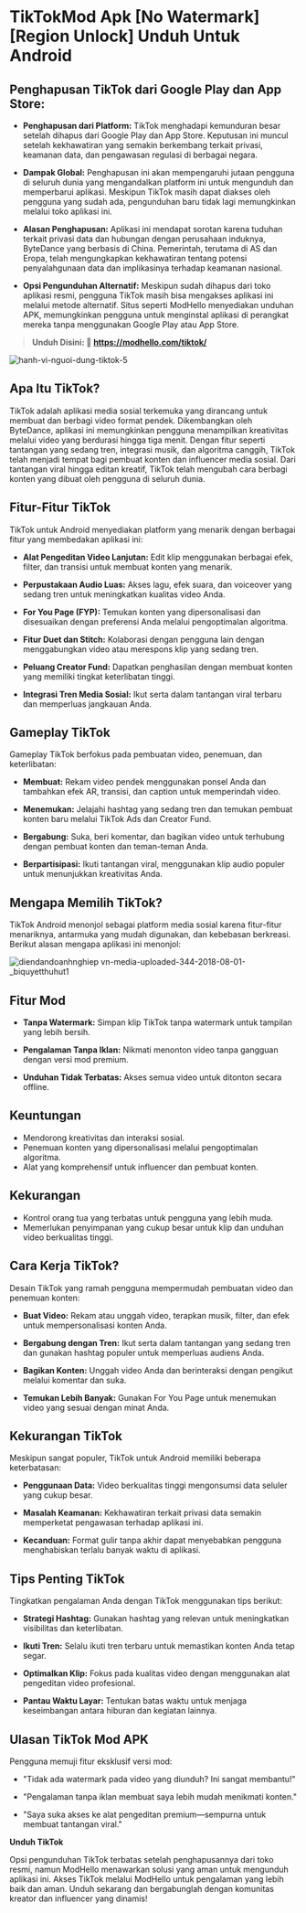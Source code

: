 # **TikTokMod Apk [No Watermark] [Region Unlock] Unduh Untuk Android**

## **Penghapusan TikTok dari Google Play dan App Store:**

- **Penghapusan dari Platform:** TikTok menghadapi kemunduran besar setelah dihapus dari Google Play dan App Store. Keputusan ini muncul setelah kekhawatiran yang semakin berkembang terkait privasi, keamanan data, dan pengawasan regulasi di berbagai negara.

- **Dampak Global:** Penghapusan ini akan mempengaruhi jutaan pengguna di seluruh dunia yang mengandalkan platform ini untuk mengunduh dan memperbarui aplikasi. Meskipun TikTok masih dapat diakses oleh pengguna yang sudah ada, pengunduhan baru tidak lagi memungkinkan melalui toko aplikasi ini.

- **Alasan Penghapusan:** Aplikasi ini mendapat sorotan karena tuduhan terkait privasi data dan hubungan dengan perusahaan induknya, ByteDance yang berbasis di China. Pemerintah, terutama di AS dan Eropa, telah mengungkapkan kekhawatiran tentang potensi penyalahgunaan data dan implikasinya terhadap keamanan nasional.

- **Opsi Pengunduhan Alternatif:** Meskipun sudah dihapus dari toko aplikasi resmi, pengguna TikTok masih bisa mengakses aplikasi ini melalui metode alternatif. Situs seperti ModHello menyediakan unduhan APK, memungkinkan pengguna untuk menginstal aplikasi di perangkat mereka tanpa menggunakan Google Play atau App Store.

>**Unduh Disini: 👏 https://modhello.com/tiktok/**

![hanh-vi-nguoi-dung-tiktok-5](https://github.com/user-attachments/assets/83025d0d-a052-43d0-b08c-969eb63ce627)


## **Apa Itu TikTok?**

TikTok adalah aplikasi media sosial terkemuka yang dirancang untuk membuat dan berbagi video format pendek. Dikembangkan oleh ByteDance, aplikasi ini memungkinkan pengguna menampilkan kreativitas melalui video yang berdurasi hingga tiga menit. Dengan fitur seperti tantangan yang sedang tren, integrasi musik, dan algoritma canggih, TikTok telah menjadi tempat bagi pembuat konten dan influencer media sosial. Dari tantangan viral hingga editan kreatif, TikTok telah mengubah cara berbagi konten yang dibuat oleh pengguna di seluruh dunia.

## **Fitur-Fitur TikTok**

TikTok untuk Android menyediakan platform yang menarik dengan berbagai fitur yang membedakan aplikasi ini:

- **Alat Pengeditan Video Lanjutan:** Edit klip menggunakan berbagai efek, filter, dan transisi untuk membuat konten yang menarik.

- **Perpustakaan Audio Luas:** Akses lagu, efek suara, dan voiceover yang sedang tren untuk meningkatkan kualitas video Anda.

- **For You Page (FYP):** Temukan konten yang dipersonalisasi dan disesuaikan dengan preferensi Anda melalui pengoptimalan algoritma.

- **Fitur Duet dan Stitch:** Kolaborasi dengan pengguna lain dengan menggabungkan video atau merespons klip yang sedang tren.

- **Peluang Creator Fund:** Dapatkan penghasilan dengan membuat konten yang memiliki tingkat keterlibatan tinggi.

- **Integrasi Tren Media Sosial:** Ikut serta dalam tantangan viral terbaru dan memperluas jangkauan Anda.

## **Gameplay TikTok**

Gameplay TikTok berfokus pada pembuatan video, penemuan, dan keterlibatan:

- **Membuat:** Rekam video pendek menggunakan ponsel Anda dan tambahkan efek AR, transisi, dan caption untuk memperindah video.

- **Menemukan:** Jelajahi hashtag yang sedang tren dan temukan pembuat konten baru melalui TikTok Ads dan Creator Fund.

- **Bergabung:** Suka, beri komentar, dan bagikan video untuk terhubung dengan pembuat konten dan teman-teman Anda.

- **Berpartisipasi:** Ikuti tantangan viral, menggunakan klip audio populer untuk menunjukkan kreativitas Anda.

## **Mengapa Memilih TikTok?**

TikTok Android menonjol sebagai platform media sosial karena fitur-fitur menariknya, antarmuka yang mudah digunakan, dan kebebasan berkreasi. Berikut alasan mengapa aplikasi ini menonjol:

![diendandoanhnghiep vn-media-uploaded-344-2018-08-01-_biquyetthuhut1](https://github.com/user-attachments/assets/374483c9-7265-4bb4-be21-4b2e495e2127)


## **Fitur Mod**

- **Tanpa Watermark:** Simpan klip TikTok tanpa watermark untuk tampilan yang lebih bersih.

- **Pengalaman Tanpa Iklan:** Nikmati menonton video tanpa gangguan dengan versi mod premium.

- **Unduhan Tidak Terbatas:** Akses semua video untuk ditonton secara offline.

## **Keuntungan**

- Mendorong kreativitas dan interaksi sosial.
- Penemuan konten yang dipersonalisasi melalui pengoptimalan algoritma.
- Alat yang komprehensif untuk influencer dan pembuat konten.

## **Kekurangan**

- Kontrol orang tua yang terbatas untuk pengguna yang lebih muda.
- Memerlukan penyimpanan yang cukup besar untuk klip dan unduhan video berkualitas tinggi.

## **Cara Kerja TikTok?**

Desain TikTok yang ramah pengguna mempermudah pembuatan video dan penemuan konten:

- **Buat Video:** Rekam atau unggah video, terapkan musik, filter, dan efek untuk mempersonalisasi konten Anda.

- **Bergabung dengan Tren:** Ikut serta dalam tantangan yang sedang tren dan gunakan hashtag populer untuk memperluas audiens Anda.

- **Bagikan Konten:** Unggah video Anda dan berinteraksi dengan pengikut melalui komentar dan suka.

- **Temukan Lebih Banyak:** Gunakan For You Page untuk menemukan video yang sesuai dengan minat Anda.

## **Kekurangan TikTok**

Meskipun sangat populer, TikTok untuk Android memiliki beberapa keterbatasan:

- **Penggunaan Data:** Video berkualitas tinggi mengonsumsi data seluler yang cukup besar.

- **Masalah Keamanan:** Kekhawatiran terkait privasi data semakin memperketat pengawasan terhadap aplikasi ini.

- **Kecanduan:** Format gulir tanpa akhir dapat menyebabkan pengguna menghabiskan terlalu banyak waktu di aplikasi.

## **Tips Penting TikTok**

Tingkatkan pengalaman Anda dengan TikTok menggunakan tips berikut:

- **Strategi Hashtag:** Gunakan hashtag yang relevan untuk meningkatkan visibilitas dan keterlibatan.

- **Ikuti Tren:** Selalu ikuti tren terbaru untuk memastikan konten Anda tetap segar.

- **Optimalkan Klip:** Fokus pada kualitas video dengan menggunakan alat pengeditan video profesional.

- **Pantau Waktu Layar:** Tentukan batas waktu untuk menjaga keseimbangan antara hiburan dan kegiatan lainnya.

## **Ulasan TikTok Mod APK**

Pengguna memuji fitur eksklusif versi mod:

- "Tidak ada watermark pada video yang diunduh? Ini sangat membantu!"

- "Pengalaman tanpa iklan membuat saya lebih mudah menikmati konten."

- "Saya suka akses ke alat pengeditan premium—sempurna untuk membuat tantangan viral."

**Unduh TikTok**

Opsi pengunduhan TikTok terbatas setelah penghapusannya dari toko resmi, namun ModHello menawarkan solusi yang aman untuk mengunduh aplikasi ini. Akses TikTok melalui ModHello untuk pengalaman yang lebih baik dan aman. Unduh sekarang dan bergabunglah dengan komunitas kreator dan influencer yang dinamis!
